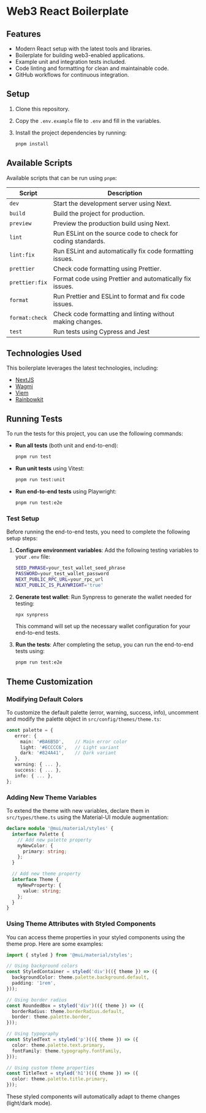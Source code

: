 # Web3 React Boilerplate

## Features

- Modern React setup with the latest tools and libraries.
- Boilerplate for building web3-enabled applications.
- Example unit and integration tests included.
- Code linting and formatting for clean and maintainable code.
- GitHub workflows for continuous integration.

## Setup

1. Clone this repository.
2. Copy the `.env.example` file to `.env` and fill in the variables.
3. Install the project dependencies by running:

   ```bash
   pnpm install
   ```

## Available Scripts

Available scripts that can be run using `pnpm`:

| Script         | Description                                                  |
| -------------- | ------------------------------------------------------------ |
| `dev`          | Start the development server using Next.                     |
| `build`        | Build the project for production.                            |
| `preview`      | Preview the production build using Next.                     |
| `lint`         | Run ESLint on the source code to check for coding standards. |
| `lint:fix`     | Run ESLint and automatically fix code formatting issues.     |
| `prettier`     | Check code formatting using Prettier.                        |
| `prettier:fix` | Format code using Prettier and automatically fix issues.     |
| `format`       | Run Prettier and ESLint to format and fix code issues.       |
| `format:check` | Check code formatting and linting without making changes.    |
| `test`         | Run tests using Cypress and Jest                             |

## Technologies Used

This boilerplate leverages the latest technologies, including:

- [NextJS](https://nextjs.org/)
- [Wagmi](https://wagmi.sh/)
- [Viem](https://viem.sh/)
- [Rainbowkit](https://www.rainbowkit.com/)

## Running Tests

To run the tests for this project, you can use the following commands:

- **Run all tests** (both unit and end-to-end):

  ```bash
  pnpm run test
  ```

- **Run unit tests** using Vitest:

  ```bash
  pnpm run test:unit
  ```

- **Run end-to-end tests** using Playwright:
  ```bash
  pnpm run test:e2e
  ```

### Test Setup

Before running the end-to-end tests, you need to complete the following setup steps:

1. **Configure environment variables**: Add the following testing variables to your `.env` file:

   ```bash
   SEED_PHRASE=your_test_wallet_seed_phrase
   PASSWORD=your_test_wallet_password
   NEXT_PUBLIC_RPC_URL=your_rpc_url
   NEXT_PUBLIC_IS_PLAYWRIGHT='true'
   ```

2. **Generate test wallet**: Run Synpress to generate the wallet needed for testing:

   ```bash
   npx synpress
   ```

   This command will set up the necessary wallet configuration for your end-to-end tests.

3. **Run the tests**: After completing the setup, you can run the end-to-end tests using:
   ```bash
   pnpm run test:e2e
   ```

## Theme Customization

### Modifying Default Colors

To customize the default palette (error, warning, success, info), uncomment and modify the palette object in `src/config/themes/theme.ts`:

```typescript
const palette = {
   error: {
     main: '#BA6B5D',    // Main error color
     light: '#ECCCC6',   // Light variant
     dark: '#824A41',    // Dark variant
   },
   warning: { ... },
   success: { ... },
   info: { ... },
};
```

### Adding New Theme Variables

To extend the theme with new variables, declare them in `src/types/theme.ts` using the Material-UI module augmentation:

```typescript
declare module '@mui/material/styles' {
  interface Palette {
    // Add new palette property
    myNewColor: {
      primary: string;
    };
  }

  // Add new theme property
  interface Theme {
    myNewProperty: {
      value: string;
    };
  }
}
```

### Using Theme Attributes with Styled Components

You can access theme properties in your styled components using the theme prop. Here are some examples:

```typescript
import { styled } from '@mui/material/styles';

// Using background colors
const StyledContainer = styled('div')(({ theme }) => ({
  backgroundColor: theme.palette.background.default,
  padding: '1rem',
}));

// Using border radius
const RoundedBox = styled('div')(({ theme }) => ({
  borderRadius: theme.borderRadius.default,
  border: theme.palette.border,
}));

// Using typography
const StyledText = styled('p')(({ theme }) => ({
  color: theme.palette.text.primary,
  fontFamily: theme.typography.fontFamily,
}));

// Using custom theme properties
const TitleText = styled('h1')(({ theme }) => ({
  color: theme.palette.title.primary,
}));
```

These styled components will automatically adapt to theme changes (light/dark mode).
